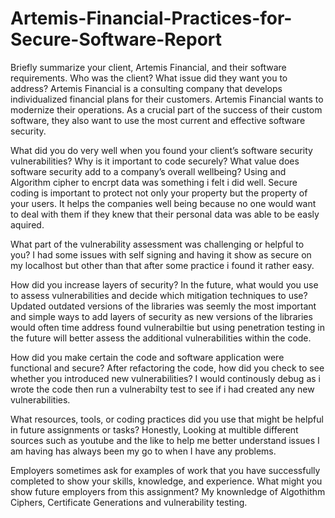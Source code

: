 # Artemis-Financial-Practices-for-Secure-Software-Report
Briefly summarize your client, Artemis Financial, and their software requirements. Who was the client? What issue did they want you to address?
Artemis Financial is a consulting company that develops individualized financial plans for their customers. Artemis Financial wants to modernize their operations. As a crucial part of the success of their custom software, they also want to use the most current and effective software security.

What did you do very well when you found your client’s software security vulnerabilities? Why is it important to code securely? What value does software security add to a company’s overall wellbeing?
Using and Algorithm cipher to encrpt data was something i felt i did well. Secure coding is important to protect not only your property but the property of your users. It helps the companies well being because no one would want to deal with them if they knew that their personal data was able to be easly aquired.

What part of the vulnerability assessment was challenging or helpful to you?
I had some issues with self signing and having it show as secure on my localhost but other than that after some practice i found it rather easy.

How did you increase layers of security? In the future, what would you use to assess vulnerabilities and decide which mitigation techniques to use?
Updated outdated versions of the libraries was seemly the most important and simple ways to add layers of security as new versions of the libraries would often time address found vulnerabiltie but using penetration testing in the future will better assess the additional vulnerabilities within the code.

How did you make certain the code and software application were functional and secure? After refactoring the code, how did you check to see whether you introduced new vulnerabilities?
I would continously debug as i wrote the code then run a vulnerabilty test to see if i had created any new vulnerabilities.

What resources, tools, or coding practices did you use that might be helpful in future assignments or tasks?
Honestly, Looking at multible different sources such as youtube and the like to help me better understand issues I am having has always been my go to when I have any problems.

Employers sometimes ask for examples of work that you have successfully completed to show your skills, knowledge, and experience. What might you show future employers from this assignment?
My knownledge of Algothithm Ciphers, Certificate Generations and vulnerability testing.
